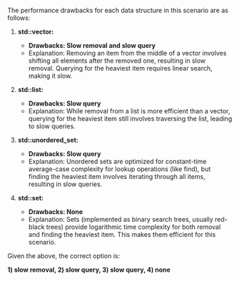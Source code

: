 The performance drawbacks for each data structure in this scenario are as follows:

1. **std::vector:**
   - **Drawbacks: Slow removal and slow query**
   - Explanation: Removing an item from the middle of a vector involves shifting all elements after the removed one, resulting in slow removal. Querying for the heaviest item requires linear search, making it slow.

2. **std::list:**
   - **Drawbacks: Slow query**
   - Explanation: While removal from a list is more efficient than a vector, querying for the heaviest item still involves traversing the list, leading to slow queries.

3. **std::unordered_set:**
   - **Drawbacks: Slow query**
   - Explanation: Unordered sets are optimized for constant-time average-case complexity for lookup operations (like find), but finding the heaviest item involves iterating through all items, resulting in slow queries.

4. **std::set:**
   - **Drawbacks: None**
   - Explanation: Sets (implemented as binary search trees, usually red-black trees) provide logarithmic time complexity for both removal and finding the heaviest item. This makes them efficient for this scenario.

Given the above, the correct option is:

**1) slow removal, 2) slow query, 3) slow query, 4) none**